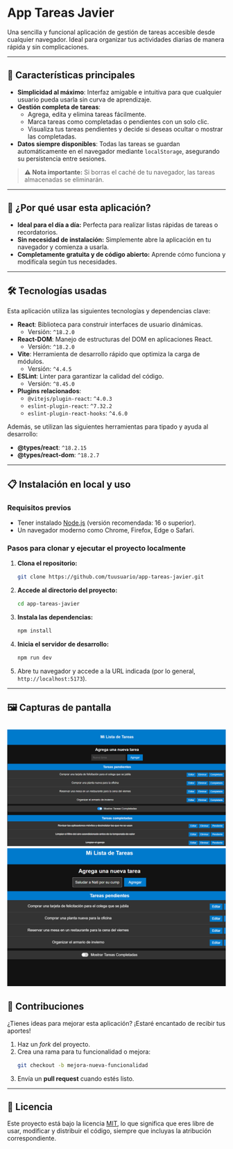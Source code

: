 # **App Tareas Javier**  
Una sencilla y funcional aplicación de gestión de tareas accesible desde cualquier navegador. Ideal para organizar tus actividades diarias de manera rápida y sin complicaciones.

---

## **🎯 Características principales**
- **Simplicidad al máximo**: Interfaz amigable e intuitiva para que cualquier usuario pueda usarla sin curva de aprendizaje.
- **Gestión completa de tareas**:  
  - Agrega, edita y elimina tareas fácilmente.
  - Marca tareas como completadas o pendientes con un solo clic.
  - Visualiza tus tareas pendientes y decide si deseas ocultar o mostrar las completadas.
- **Datos siempre disponibles**: Todas las tareas se guardan automáticamente en el navegador mediante `localStorage`, asegurando su persistencia entre sesiones.

> **⚠️ Nota importante:** Si borras el caché de tu navegador, las tareas almacenadas se eliminarán.

---

## **🚀 ¿Por qué usar esta aplicación?**
- **Ideal para el día a día:** Perfecta para realizar listas rápidas de tareas o recordatorios.
- **Sin necesidad de instalación:** Simplemente abre la aplicación en tu navegador y comienza a usarla.
- **Completamente gratuita y de código abierto:** Aprende cómo funciona y modifícala según tus necesidades.

---

## **🛠️ Tecnologías usadas**
Esta aplicación utiliza las siguientes tecnologías y dependencias clave:  
- **React**: Biblioteca para construir interfaces de usuario dinámicas.  
  - Versión: `^18.2.0`
- **React-DOM**: Manejo de estructuras del DOM en aplicaciones React.  
  - Versión: `^18.2.0`
- **Vite**: Herramienta de desarrollo rápido que optimiza la carga de módulos.  
  - Versión: `^4.4.5`
- **ESLint**: Linter para garantizar la calidad del código.  
  - Versión: `^8.45.0`
- **Plugins relacionados**:  
  - `@vitejs/plugin-react`: `^4.0.3`
  - `eslint-plugin-react`: `^7.32.2`
  - `eslint-plugin-react-hooks`: `^4.6.0`

Además, se utilizan las siguientes herramientas para tipado y ayuda al desarrollo:  
- **@types/react**: `^18.2.15`
- **@types/react-dom**: `^18.2.7`

---

## **📋 Instalación en local y uso**
### **Requisitos previos**
- Tener instalado [Node.js](https://nodejs.org/) (versión recomendada: 16 o superior).
- Un navegador moderno como Chrome, Firefox, Edge o Safari.

### **Pasos para clonar y ejecutar el proyecto localmente**
1. **Clona el repositorio:**
   ```bash
   git clone https://github.com/tuusuario/app-tareas-javier.git
   ```
2. **Accede al directorio del proyecto:**
   ```bash
   cd app-tareas-javier
   ```
3. **Instala las dependencias:**
   ```bash
   npm install
   ```
4. **Inicia el servidor de desarrollo:**
   ```bash
   npm run dev
   ```
5. Abre tu navegador y accede a la URL indicada (por lo general, `http://localhost:5173`).

---

## **🖼️ Capturas de pantalla**
![Ejemplo de tareas](image.png)
![Ejemplo de tareas sin completar](image-1.png)
---

## **🤝 Contribuciones**
¿Tienes ideas para mejorar esta aplicación? ¡Estaré encantado de recibir tus aportes!  
1. Haz un _fork_ del proyecto.
2. Crea una rama para tu funcionalidad o mejora:
   ```bash
   git checkout -b mejora-nueva-funcionalidad
   ```
3. Envía un **pull request** cuando estés listo.

---

## **📄 Licencia**
Este proyecto está bajo la licencia [MIT](https://opensource.org/licenses/MIT), lo que significa que eres libre de usar, modificar y distribuir el código, siempre que incluyas la atribución correspondiente.